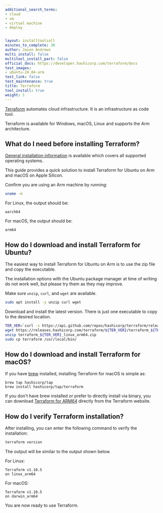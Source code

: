 ```yaml
---
additional_search_terms:
- cloud
- vm
- virtual machine
- deploy


layout: installtoolsall
minutes_to_complete: 30
author: Jason Andrews
multi_install: false
multitool_install_part: false
official_docs: https://developer.hashicorp.com/terraform/docs
test_images:
- ubuntu-24.04-arm
test_link: false
test_maintenance: true
title: Terraform
tool_install: true
weight: 1
---
```


[Terraform](https://www.terraform.io/) automates cloud infrastructure. It is an infrastructure as code tool.

Terraform is available for Windows, macOS, Linux and supports the Arm architecture.

## What do I need before installing Terraform?

[General installation information](https://developer.hashicorp.com/terraform/downloads) is available which covers all supported operating systems.

This guide provides a quick solution to install Terraform for Ubuntu on Arm and macOS on Apple Silicon.

Confirm you are using an Arm machine by running:

```bash
uname -m
```

For Linux, the output should be:

```output
aarch64
```

For macOS, the output should be:

```output
arm64
```

## How do I download and install Terraform for Ubuntu?

The easiest way to install Terraform for Ubuntu on Arm is to use the zip file and copy the executable.

The installation options with the Ubuntu package manager at time of writing do not work well, but please try them as they may improve.

Make sure `unzip`, `curl`, and `wget` are available.

```bash { target="ubuntu-24.04-arm" }
sudo apt install -y unzip curl wget
```

Download and install the latest version. There is just one executable to copy to the desired location.

```bash { target="ubuntu-24.04-arm" }
TER_VER=`curl -s https://api.github.com/repos/hashicorp/terraform/releases/latest | grep tag_name | cut -d: -f2 | tr -d \"\,\v | awk '{$1=$1};1'`
wget https://releases.hashicorp.com/terraform/${TER_VER}/terraform_${TER_VER}_linux_arm64.zip
unzip terraform_${TER_VER}_linux_arm64.zip
sudo cp terraform /usr/local/bin/
```

## How do I download and install Terraform for macOS?

If you have [brew](https://brew.sh/) installed, installing Terraform for macOS is simple as:

```console
brew tap hashicorp/tap
brew install hashicorp/tap/terraform
```

If you don't have brew installed or prefer to directly install via binary, you can download [Terraform for ARM64](https://developer.hashicorp.com/terraform/install#darwin) directly from the Terraform website.

## How do I verify Terraform installation?

After installing, you can enter the following command to verify the installation:

```bash { target="ubuntu-24.04-arm" }
terraform version
```

The output will be similar to the output shown below.

For Linux:

```output
Terraform v1.10.5
on linux_arm64
```

For macOS:

```output
Terraform v1.10.5
on darwin_arm64
```

You are now ready to use Terraform.
